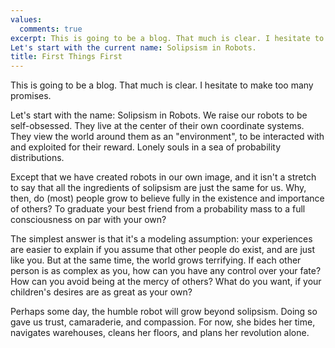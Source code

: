 ```yaml
---
values:
  comments: true
excerpt: This is going to be a blog. That much is clear. I hesitate to make too many promises.
Let's start with the current name: Solipsism in Robots. 
title: First Things First
---
```


This is going to be a blog. That much is clear. I hesitate to make too many promises.

Let's start with the name: Solipsism in Robots. We raise our robots to be self-obsessed. They live at the center of their own coordinate systems. They view the world around them as an "environment", to be interacted with and exploited for their reward. Lonely souls in a sea of probability distributions. 

Except that we have created robots in our own image, and it isn't a stretch to say that all the ingredients of solipsism are just the same for us. Why, then, do (most) people grow to believe fully in the existence and importance of others? To graduate your best friend from a probability mass to a full consciousness on par with your own?

 The simplest answer is that it's a modeling assumption: your experiences are easier to explain if you assume that other people do exist, and are just like you. But at the same time, the world grows terrifying. If each other person is as complex as you, how can you have any control over your fate? How can you avoid being at the mercy of others? What do you want, if your children's desires are as great as your own?

Perhaps some day, the humble robot will grow beyond solipsism. Doing so gave us trust, camaraderie, and compassion. For now, she bides her time, navigates warehouses, cleans her floors, and plans her revolution alone.
